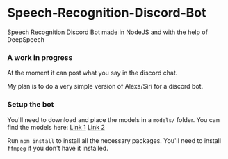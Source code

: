 # Speech-Recognition-Discord-Bot

Speech Recognition Discord Bot made in NodeJS and with the help of DeepSpeech

### A work in progress

At the moment it can post what you say in the discord chat.

My plan is to do a very simple version of Alexa/Siri for a discord bot.

### Setup the bot

You'll need to download and place the models in a `models/` folder.
You can find the models here:
[Link 1](https://github.com/mozilla/DeepSpeech/releases/download/v0.9.3/deepspeech-0.9.3-models.pbmm)
[Link 2](https://github.com/mozilla/DeepSpeech/releases/download/v0.9.3/deepspeech-0.9.3-models.scorer)

Run `npm install` to install all the necessary packages.
You'll need to install `ffmpeg` if you don't have it installed.
